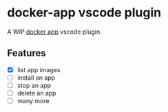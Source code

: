# docker-app vscode plugin

A WIP [docker app](https://github.com/docker/app) vscode plugin.

## Features

* [x] list app images
* [ ] install an app
* [ ] stop an app
* [ ] delete an app
* [ ] many more
